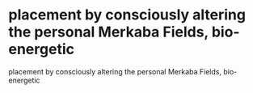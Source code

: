 # placement by consciously altering the personal Merkaba Fields, bio-energetic

placement by consciously altering the personal Merkaba Fields, bio-energetic